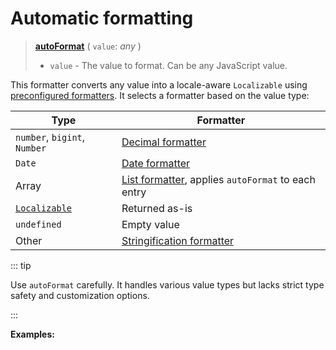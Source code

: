 <script setup>
  import DemoValueFormatter from '../../DemoValueFormatter.vue';
  import { demos } from '../preconfigured-formatters';
</script>

# Automatic formatting <Package name="format"/>

> **[autoFormat](../../../api/_localizer/format/autoFormat/index.md)** ( `value`: _any_ )
>
> - `value` - The value to format. Can be any JavaScript value.

This formatter converts any value into a locale-aware `Localizable` using [preconfigured formatters](../index.md). It selects a formatter based on the value type:

| Type                                                  | Formatter                                                                       |
| ----------------------------------------------------- | ------------------------------------------------------------------------------- |
| `number`, `bigint`, `Number`                          | [Decimal formatter](../numbers/decimal.md)                                      |
| `Date`                                                | [Date formatter](../dates-and-times/date.md)                                    |
| Array                                                 | [List formatter](../lists-of-items/list.md), applies `autoFormat` to each entry |
| [`Localizable`](../../../introduction/localizable.md) | Returned as-is                                                                  |
| `undefined`                                           | Empty value                                                                     |
| Other                                                 | [Stringification formatter](./stringify.md)                                     |

::: tip

Use `autoFormat` carefully. It handles various value types but lacks strict type safety and customization options.

:::

**Examples:**

<DemoValueFormatter :demo="demos.autoFormat"/>
